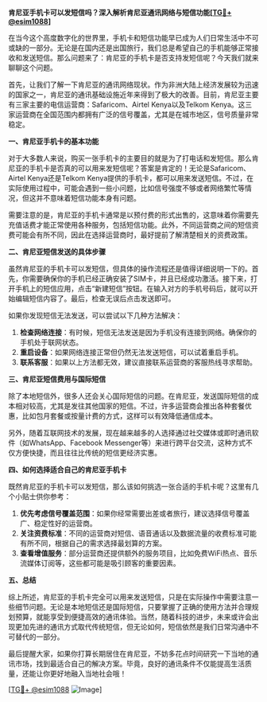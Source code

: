 **肯尼亚手机卡可以发短信吗？深入解析肯尼亚通讯网络与短信功能[[TG💪+ @esim1088](https://t.me/s/esim1088)]**

在当今这个高度数字化的世界里，手机卡和短信功能早已成为人们日常生活中不可或缺的一部分。无论是在国内还是出国旅行，我们总是希望自己的手机能够正常接收和发送短信。那么问题来了：肯尼亚的手机卡是否支持发短信呢？今天我们就来聊聊这个问题。

首先，让我们了解一下肯尼亚的通讯网络现状。作为非洲大陆上经济发展较为迅速的国家之一，肯尼亚的通讯基础设施近年来得到了极大的改善。目前，肯尼亚主要有三家主要的电信运营商：Safaricom、Airtel Kenya以及Telkom Kenya。这三家运营商在全国范围内都拥有广泛的信号覆盖，尤其是在城市地区，信号质量非常稳定。

**一、肯尼亚手机卡的基本功能**

对于大多数人来说，购买一张手机卡的主要目的就是为了打电话和发短信。那么肯尼亚的手机卡是否真的可以用来发短信呢？答案是肯定的！无论是Safaricom、Airtel Kenya还是Telkom Kenya提供的手机卡，都可以用来发送短信。不过，在实际使用过程中，可能会遇到一些小问题，比如信号强度不够或者网络繁忙等情况，但这并不意味着短信功能本身有问题。

需要注意的是，肯尼亚的手机卡通常是以预付费的形式出售的，这意味着你需要先充值话费才能正常使用各种服务，包括短信功能。此外，不同运营商之间的短信资费可能会有所不同，因此在选择运营商时，最好提前了解清楚相关的资费政策。

**二、肯尼亚短信发送的具体步骤**

虽然肯尼亚的手机卡可以发短信，但具体的操作流程还是值得详细说明一下的。首先，你需要确保你的手机已经正确安装了SIM卡，并且已经成功激活。接下来，打开手机上的短信应用，点击“新建短信”按钮。在输入对方的手机号码后，就可以开始编辑短信内容了。最后，检查无误后点击发送即可。

如果你发现短信无法发送，可以尝试以下几种方法解决：

1. **检查网络连接**：有时候，短信无法发送是因为手机没有连接到网络。确保你的手机处于联网状态。
2. **重启设备**：如果网络连接正常但仍然无法发送短信，可以试着重启手机。
3. **联系客服**：如果以上方法都无效，建议直接联系运营商的客服热线寻求帮助。

**三、肯尼亚短信费用与国际短信**

除了本地短信外，很多人还会关心国际短信的问题。在肯尼亚，发送国际短信的成本相对较高，尤其是发往其他国家的短信。不过，许多运营商会推出各种套餐优惠，比如包月套餐或按量计费的方式，这样可以有效降低通信成本。

另外，随着互联网技术的发展，现在越来越多的人选择通过社交媒体或即时通讯软件（如WhatsApp、Facebook Messenger等）来进行跨平台交流，这种方式不仅方便快捷，而且往往比传统的短信更经济实惠。

**四、如何选择适合自己的肯尼亚手机卡**

既然肯尼亚的手机卡可以发短信，那么该如何挑选一张合适的手机卡呢？这里有几个小贴士供你参考：

1. **优先考虑信号覆盖范围**：如果你经常需要出差或者旅行，建议选择信号覆盖广、稳定性好的运营商。
2. **关注资费标准**：不同的运营商对短信、语音通话以及数据流量的收费标准可能有所不同，根据自己的需求选择最划算的方案。
3. **查看增值服务**：部分运营商还提供额外的服务项目，比如免费WiFi热点、音乐流媒体订阅等，这些都可能是吸引顾客的重要因素。

**五、总结**

综上所述，肯尼亚的手机卡完全可以用来发送短信，只是在实际操作中需要注意一些细节问题。无论是本地短信还是国际短信，只要掌握了正确的使用方法并合理规划预算，就能享受到便捷高效的通讯体验。当然，随着科技的进步，未来或许会出现更加先进的通讯方式取代传统短信，但无论如何，短信依然是我们日常沟通中不可替代的一部分。

最后提醒大家，如果你打算长期居住在肯尼亚，不妨多花点时间研究一下当地的通讯市场，找到最适合自己的解决方案。毕竟，良好的通讯条件不仅能提高生活质量，还能让你更好地融入当地社会哦！

[[TG💪+ @esim1088](https://t.me/s/esim1088) ![Image](https://i.postimg.cc/4NQfJmqS/Snipaste-2025-05-13-00-14-12.png)]